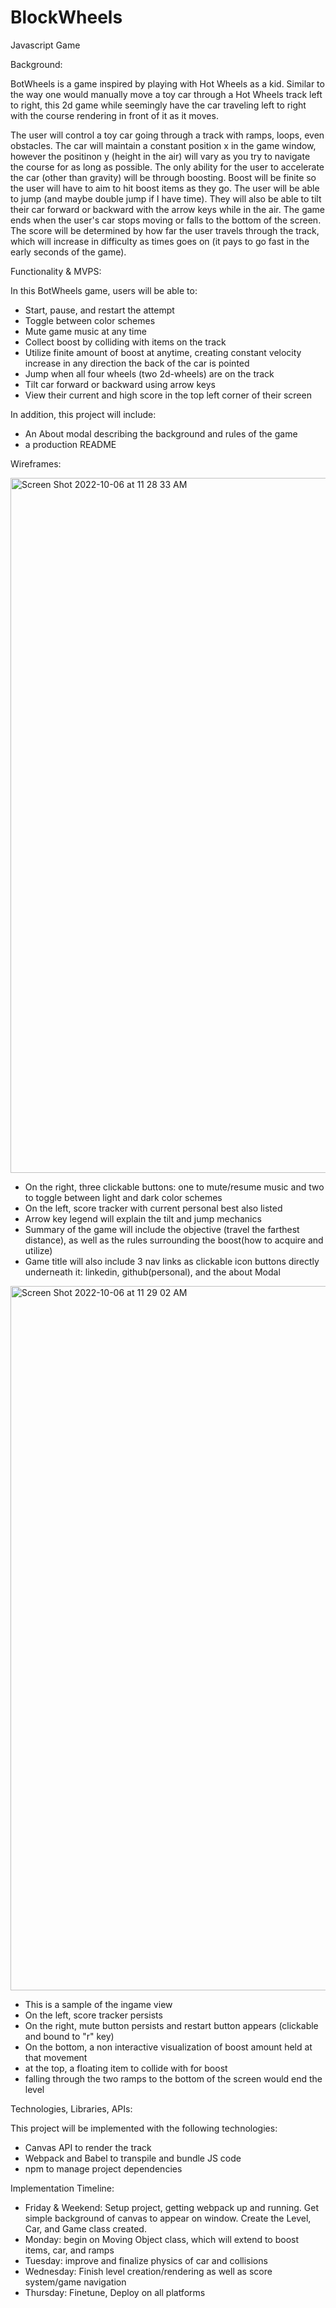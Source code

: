 # BlockWheels

Javascript Game

Background:

BotWheels is a game inspired by playing with Hot Wheels as a kid. Similar to the way one would manually move a toy car through a Hot Wheels track left to right, this 2d game while seemingly have the car traveling left to right with the course rendering in front of it as it moves.

The user will control a toy car going through a track with ramps, loops, even obstacles. The car will maintain a constant position x in the game window, however the positinon y (height in the air) will vary as you try to navigate the course for as long as possible. The only ability for the user to accelerate the car (other than gravity) will be through boosting. Boost will be finite so the user will have to aim to hit boost items as they go. The user will be able to jump (and maybe double jump if I have time). They will also be able to tilt their car forward or backward with the arrow keys while in the air. The game ends when the user's car stops moving or falls to the bottom of the screen. The score will be determined by how far the user travels through the track, which will increase in difficulty as times goes on (it pays to go fast in the early seconds of the game).


Functionality & MVPS:

In this BotWheels game, users will be able to:
  - Start, pause, and restart the attempt
  - Toggle between color schemes
  - Mute game music at any time
  - Collect boost by colliding with items on the track
  - Utilize finite amount of boost at anytime, creating constant velocity increase in any direction the back of the car is pointed
  - Jump when all four wheels (two 2d-wheels) are on the track
  - Tilt car forward or backward using arrow keys
  - View their current and high score in the top left corner of their screen
  
 In addition, this project will include:
  - An About modal describing the background and rules of the game
  - a production README
  
 Wireframes:
 
<img width="1112" alt="Screen Shot 2022-10-06 at 11 28 33 AM" src="https://user-images.githubusercontent.com/51464137/194390818-fb8310c4-1b69-4b79-8de6-b435cd17c0c0.png">

 - On the right, three clickable buttons: one to mute/resume music and two to toggle between light and dark color schemes
 - On the left, score tracker with current personal best also listed
 - Arrow key legend will explain the tilt and jump mechanics
 - Summary of the game will include the objective (travel the farthest distance), as well as the rules surrounding the boost(how to acquire and utilize)
 - Game title will also include 3 nav links as clickable icon buttons directly underneath it: linkedin, github(personal), and the about Modal

<img width="1127" alt="Screen Shot 2022-10-06 at 11 29 02 AM" src="https://user-images.githubusercontent.com/51464137/194390916-0c42f16b-ada5-4417-be1c-22ac97b6a3aa.png">

- This is a sample of the ingame view
- On the left, score tracker persists
- On the right, mute button persists and restart button appears (clickable and bound to "r" key)
- On the bottom, a non interactive visualization of boost amount held at that movement
- at the top, a floating item to collide with for boost
- falling through the two ramps to the bottom of the screen would end the level

Technologies, Libraries, APIs:

This project will be implemented with the following technologies:
  - Canvas API to render the track
  - Webpack and Babel to transpile and bundle JS code
  - npm to manage project dependencies
  
Implementation Timeline:

 - Friday & Weekend: Setup project, getting webpack up and running. Get simple background of canvas to appear on window. Create the Level, Car, and Game class created.
 - Monday: begin on Moving Object class, which will extend to boost items, car, and ramps
 - Tuesday: improve and finalize physics of car and collisions
 - Wednesday: Finish level creation/rendering as well as score system/game navigation
 - Thursday: Finetune, Deploy on all platforms




